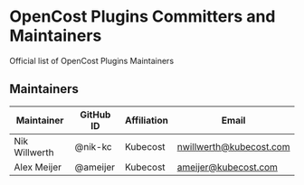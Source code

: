# OpenCost Plugins Committers and Maintainers

Official list of OpenCost Plugins Maintainers

## Maintainers

| Maintainer | GitHub ID | Affiliation | Email |
| --------------- | --------- | ----------- | ----------- |
| Nik Willwerth | @nik-kc | Kubecost | <nwillwerth@kubecost.com> |
| Alex Meijer | @ameijer | Kubecost | <ameijer@kubecost.com> |